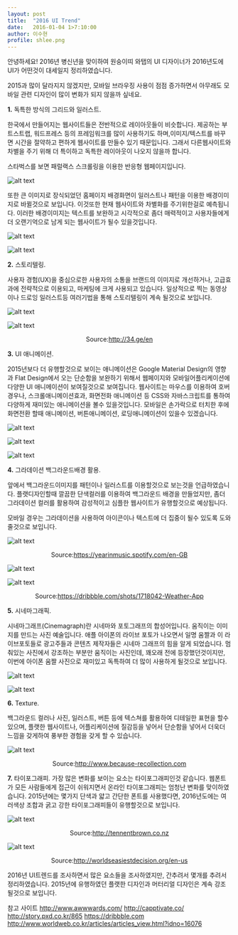 ```yaml
---
layout: post
title:  "2016 UI Trend"
date:   2016-01-04 1>7:10:00
author: 이수현
profile: shlee.png
---
```


안녕하세요! 2016년 병신년을 맞이하여 원숭이띠 와탭의 UI 디자이너가 2016년도에 UI가 어떤것이 대세일지 정리하였습니다.

2015과 많이 달라지지 않겠지만, 모바일 브라우징 사용이 점점 증가하면서 아무래도 모바일 관련 디자인이 많이 변화가 되지 않을까 싶네요.



**1.** 독특한 방식의 그리드와 일러스트.

한국에서 만들어지는 웹사이트들은 전반적으로 레이아웃들이 비슷합니다.
제공하는 부트스트랩, 워드프레스 등의 프레임워크를 많이 사용하기도 하며,이미지/텍스트를 바꾸면 시간을 절약하고 편하게 웹사이트를 만들수 있기 때문입니다.
그래서 다른웹사이트와 차별을 주기 위해 더 특이하고 독특한 레이아웃이 나오지 않을까 합니다.

스타벅스를 보면 패럴랙스 스크롤링을 이용한 반응형 웹페이지입니다.

![alt text](/assets/images/shlee/02/001.jpg "001")

또한 큰 이미지로 장식되었던 홈페이지 배경화면이 일러스트나 패턴을 이용한 배경이미지로 바뀔것으로 보입니다. 
이것또한 현재 웹사이트와 차별화를 주기위한걸로 예측됩니다.
이러한 배경이미지는 텍스트를 보완하고 시각적으로 좀더 매력적이고 사용자들에게 더 오랜기억으로 남게 되는 웹사이트가 될수 있을것입니다.

![alt text](/assets/images/shlee/02/002.jpg "002")

![alt text](/assets/images/shlee/02/003.jpg "003")



**2.** 스토리텔링.

사용자 경험(UX)을 중심으로한 사용자의 소통을 브랜드의 이미지로 개선하거나, 고급효과에 전략적으로 이용되고, 마케팅에 크게 사용되고 있습니다.
일상적으로 찍는 동영상이나 드로잉 일러스트등 여러기법을 통해 스토리텔링이 계속 될것으로 보입니다.

![alt text](/assets/images/shlee/02/004.jpg "004")

![alt text](/assets/images/shlee/02/005.jpg "005")<center>Source:http://34.ge/en</center>



**3.** UI 애니메이션.

2015년보다 더 유행할것으로 보이는 애니메이션은 Google Material Design의 영향과 Flat Design에서 오는 단순함을 보완하기 위해서 웹페이지와 모바일어플리케이션에 다양한 UI 애니메이션이 보여질것으로 보여집니다.
웹사이트는 마우스를 이용하여 호버경우나, 스크롤애니메이션효과, 화면전화 애니메이션 등 CSS와 자바스크립트를 통하여 다양하게 재미있는 애니메이션을 볼수 있을것입니다.
모바일은 손가락으로 터치한 후에 화면전환 할때 애니메이션, 버튼애니메이션, 로딩애니메이션이 있을수 있겠습니다.

![alt text](/assets/images/shlee/02/006.gif "006")

![alt text](/assets/images/shlee/02/007.gif "007")

![alt text](/assets/images/shlee/02/008.gif "008")



**4.** 그라데이션 백그라운드배경 활용.

앞에서 백그라운드이미지를 패턴이나 일러스트를 이용할것으로 보는것을 언급하였습니다.
플랫디자인할때 깔끔한 단색컬러를 이용하여 백그라운드 배경을 만들었지만, 좀더 그라데이션 컬러를 활용하여 감성적이고 심플한 웹사이트가 유행할것으로 예상됩니다.

모바일 경우는 그라데이션을 사용하여 아이콘이나 텍스트에 더 집중이 될수 있도록 도와줄것으로 보입니다.

![alt text](/assets/images/shlee/02/009.jpg "009")<center>Source:https://yearinmusic.spotify.com/en-GB</center>

![alt text](/assets/images/shlee/02/010.jpg "010")

![alt text](/assets/images/shlee/02/011.jpg "011")<center>Source:https://dribbble.com/shots/1718042-Weather-App</center>



**5.** 시네마그래픽.

시네마그래프(Cinemagraph)란 시네마와 포토그래프의 합성어입니다. 움직이는 이미지를 만드는 사진 예술입니다.
애플 아이폰의 라이브 포토가 나오면서 일명 움짤과 이 라이브포토들로 광고주들과 콘텐츠 제작자들은 시네마 그래프의 힘을 알게 되었습니다.
멈춰있는 사진에서 강조하는 부분만 움직이는 사진인데, 꽤오래 전에 등장했던것이지만, 이번에 아이폰 움짤 사진으로 재미있고 독특하여 더 많이 사용하게 될것으로 보입니다.

![alt text](/assets/images/shlee/02/012.gif "012")

![alt text](/assets/images/shlee/02/013.gif "013")



**6.** Texture.

백그라운드 컬러나 사진, 일러스트, 버튼 등에 텍스쳐를 활용하여 디테일한 표현을 할수 있으며, 플랫한 웹사이트나, 어플리케이션에 질감등을 넣어서 단순함을 넣어서 더욱더 느낌을 갖게하여 풍부한 경험을 갖게 할 수 있습니다.

![alt text](/assets/images/shlee/02/014.jpg "014")<center>Source:http://www.because-recollection.com</center>



**7.** 타이포그래피.
가장 많은 변화를 보이는 요소는 타이포그래피인것 같습니다.
웹폰트가 모든 사람들에게 접근이 쉬워지면서 온라인 타이포그래피는 엄청난 변화를 맞이하였습니다.
2015년에는 몇가지 단색과 얇고 간단한 폰트를 사용했다면, 2016년도에는 여러색상 조합과 굵고 강한 타이포그래피들이 유행할것으로 보입니다. 

![alt text](/assets/images/shlee/02/015.jpg "015")<center>Source:http://tennentbrown.co.nz</center>

![alt text](/assets/images/shlee/02/016.jpg "016")<center>Source:http://worldseasiestdecision.org/en-us</center>



2016년 UI트렌드를 조사하면서 많은 요소들을 조사하였지만, 간추려서 몇개를 추려서 정리하였습니다.
2015년에 유행하였던 플랫한 디자인과 머터리얼 디자인은 계속 강조될것으로 보입니다.


참고 사이트
http://www.awwwards.com/
http://capptivate.co/
http://story.pxd.co.kr/865
https://dribbble.com
http://www.worldweb.co.kr/articles/articles_view.html?idno=16076



